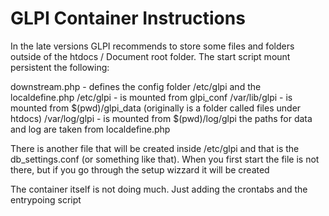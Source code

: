 # GLPI Container Instructions

In the late versions GLPI recommends to store some files and folders outside of the htdocs / Document root folder.
The start script mount persistent the following:


downstream.php - defines the config folder /etc/glpi and the localdefine.php
/etc/glpi - is mounted from glpi_conf
/var/lib/glpi - is mounted from $(pwd)/glpi_data (originally is a folder called files under htdocs)
/var/log/glpi - is mounted from $(pwd)/log/glpi
the paths for data and log are taken from localdefine.php


There is another file that will be created inside /etc/glpi and that is the db_settings.conf (or something like that).
When you first start the file is not there, but if you go through the setup wizzard it will be created


The container itself is not doing much. Just adding the crontabs and the entrypoing script

